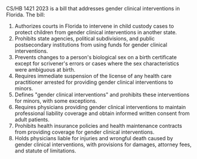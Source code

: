 CS/HB 1421 2023 is a bill that addresses gender clinical interventions in Florida. The bill:

1. Authorizes courts in Florida to intervene in child custody cases to protect children from gender clinical interventions in another state.
1. Prohibits state agencies, political subdivisions, and public postsecondary institutions from using funds for gender clinical interventions.
1. Prevents changes to a person's biological sex on a birth certificate except for scrivener's errors or cases where the sex characteristics were ambiguous at birth.
1. Requires immediate suspension of the license of any health care practitioner arrested for providing gender clinical interventions to minors.
1. Defines "gender clinical interventions" and prohibits these interventions for minors, with some exceptions.
1. Requires physicians providing gender clinical interventions to maintain professional liability coverage and obtain informed written consent from adult patients.
1. Prohibits health insurance policies and health maintenance contracts from providing coverage for gender clinical interventions.
1. Holds physicians liable for injuries and wrongful death caused by gender clinical interventions, with provisions for damages, attorney fees, and statute of limitations.